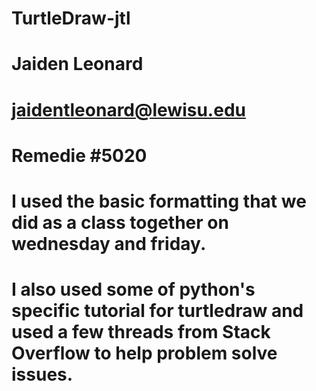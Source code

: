 # TurtleDraw-jtl
# Jaiden Leonard
# jaidentleonard@lewisu.edu
# Remedie #5020


# I used the basic formatting that we did as a class together on wednesday and friday.
# I also used some of python's specific tutorial for turtledraw and used a few threads from Stack Overflow to help problem solve issues.
